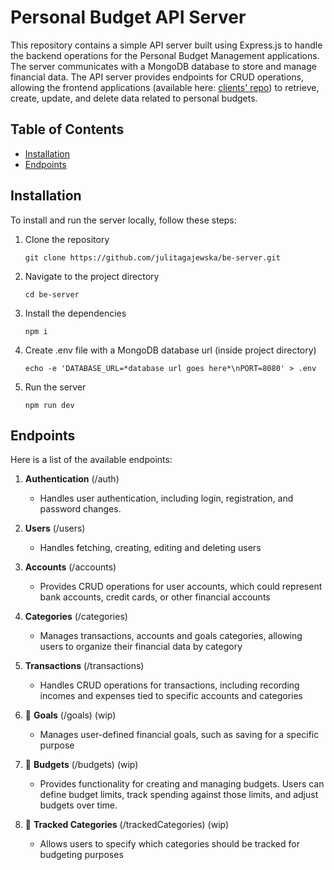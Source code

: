 # Personal Budget API Server
This repository contains a simple API server built using Express.js to handle the backend operations for the Personal Budget Management applications. The server communicates with a MongoDB database to store and manage financial data.
The API server provides endpoints for CRUD operations, allowing the frontend applications (available here: [clients' repo](https://github.com/julitagajewska/be-budget-management)) to retrieve, create, update, and delete data related to personal budgets.

## Table of Contents
- [Installation](#installation)
- [Endpoints](#endpoints)

## Installation
To install and run the server locally, follow these steps:
1. Clone the repository
   ```
   git clone https://github.com/julitagajewska/be-server.git
   ```
3. Navigate to the project directory
   ```
   cd be-server
   ```
5. Install the dependencies
   ```
   npm i
   ```
7. Create .env file with a MongoDB database url (inside project directory)
   ```
   echo -e 'DATABASE_URL=*database url goes here*\nPORT=8080' > .env
   ```
9. Run the server
   ```
   npm run dev
   ```
   
## Endpoints
Here is a list of the available endpoints:

1. **Authentication** (/auth)
   - Handles user authentication, including login, registration, and password changes.
     
2. **Users** (/users)
   - Handles fetching, creating, editing and deleting users
     
3. **Accounts** (/accounts)
   - Provides CRUD operations for user accounts, which could represent bank accounts, credit cards, or other financial accounts
     
4. **Categories** (/categories)
   - Manages transactions, accounts and goals categories, allowing users to organize their financial data by category
     
5. **Transactions** (/transactions)
   - Handles CRUD operations for transactions, including recording incomes and expenses tied to specific accounts and categories
     
6. 🚧 **Goals** (/goals) (wip)
    - Manages user-defined financial goals, such as saving for a specific purpose
      
7. 🚧 **Budgets** (/budgets) (wip)
    - Provides functionality for creating and managing budgets. Users can define budget limits, track spending against those limits, and adjust budgets over time.
      
8. 🚧 **Tracked Categories** (/trackedCategories) (wip)
    - Allows users to specify which categories should be tracked for budgeting purposes
